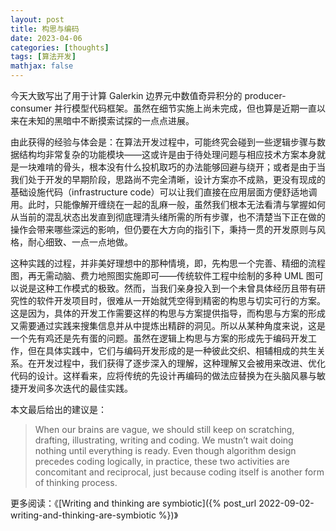 ```yaml
---
layout: post
title: 构思与编码
date: 2023-04-06
categories: [thoughts]
tags: [算法开发]
mathjax: false
---
```


今天大致写出了用于计算 Galerkin 边界元中数值奇异积分的 producer-consumer 并行模型代码框架。虽然在细节实施上尚未完成，但也算是近期一直以来在未知的黑暗中不断摸索试探的一点点进展。

由此获得的经验与体会是：在算法开发过程中，可能终究会碰到一些逻辑步骤与数据结构均非常复杂的功能模块——这或许是由于待处理问题与相应技术方案本身就是一块难啃的骨头，根本没有什么投机取巧的办法能够回避与绕开；或者是由于当我们处于开发的早期阶段，思路尚不完全清晰，设计方案亦不成熟，更没有现成的基础设施代码（infrastructure code）可以让我们直接在应用层面方便舒适地调用。此时，只能像解开缠绕在一起的乱麻一般，虽然我们根本无法看清与掌握如何从当前的混乱状态出发直到彻底理清头绪所需的所有步骤，也不清楚当下正在做的操作会带来哪些深远的影响，但仍要在大方向的指引下，秉持一贯的开发原则与风格，耐心细致、一点一点地做。

这种实践的过程，并非美好理想中的那种情境，即，先构思一个完善、精细的流程图，再无需动脑、费力地照图实施即可——传统软件工程中绘制的多种 UML 图可以说是这种工作模式的极致。然而，当我们亲身投入到一个未曾具体经历且带有研究性的软件开发项目时，很难从一开始就凭空得到精密的构思与切实可行的方案。这是因为，具体的开发工作需要这样的构思与方案提供指导，而构思与方案的形成又需要通过实践来搜集信息并从中提炼出精辟的洞见。所以从某种角度来说，这是一个先有鸡还是先有蛋的问题。虽然在逻辑上构思与方案的形成先于编码开发工作，但在具体实践中，它们与编码开发形成的是一种彼此交织、相辅相成的共生关系。在开发过程中，我们获得了逐步深入的理解，这种理解又会被用来改进、优化代码的设计。这样看来，应将传统的先设计再编码的做法应替换为在头脑风暴与敏捷开发间多次迭代的最佳实践。

本文最后给出的建议是：

> When our brains are vague, we should still keep on scratching, drafting, illustrating, writing and coding. We mustn&rsquo;t wait doing nothing until everything is ready. Even though algorithm design precedes coding logically, in practice, these two activities are concomitant and reciprocal, just because coding itself is another form of thinking process.

更多阅读：《[Writing and thinking are symbiotic]({% post_url 2022-09-02-writing-and-thinking-are-symbiotic %})》
